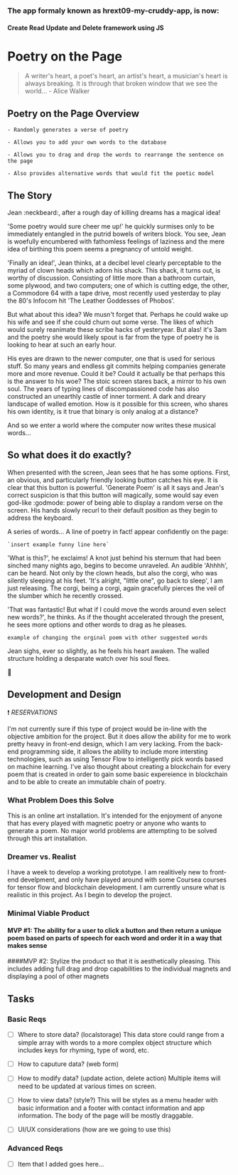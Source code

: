 ### The app formaly known as hrext09-my-cruddy-app, is now:
#### Create Read Update and Delete framework using JS

# Poetry on the Page
> A writer's heart, a poet's heart, an artist's heart, a musician's heart is always breaking. It is through that broken window that we see the world... - Alice Walker

## Poetry on the Page Overview

	- Randomly generates a verse of poetry

	- Allows you to add your own words to the database

	- Allows you to drag and drop the words to rearrange the sentence on the page

	- Also provides alternative words that would fit the poetic model

## The Story

Jean :neckbeard:, after a rough day of killing dreams has a magical idea! 

'Some poetry would sure cheer me up!' he quickly surmises only to be immediately entangled in the putrid bowels of writers block.
You see, Jean is woefully encumbered with fathomless feelings of laziness and the mere idea of birthing this poem seems a pregnancy of untold weight.

'Finally an idea!', Jean thinks, at a decibel level clearly perceptable to the myriad of clown heads which adorn his shack. This shack, it turns out, is worthy of discussion. Consisting of little more than a bathroom curtain, some plywood, and two computers; one of which is cutting edge, the other, a Commodore 64 with a tape drive, most recently used yesterday to play the 80's Infocom hit 'The Leather Goddesses of Phobos'. 

But what about this idea? We musn't forget that. Perhaps he could wake up his wife and see if she could churn out some verse. The likes of which would surely reanimate these scribe hacks of yesteryear. But alas! it's 3am and the poetry she would likely spout is far from the type of poetry he is looking to hear at such an early hour. 

His eyes are drawn to the newer computer, one that is used for serious stuff. So many years and endless git commits helping companies generate more and more revenue. Could it be? Could it actually be that perhaps this is the answer to his woe? The stoic screen stares back, a mirror to his own soul. The years of typing lines of discompassioned code has also constructed an unearthly castle of inner torment. A dark and dreary landscape of walled emotion. How is it possible for this screen, who shares his own identity, is it true that binary is only analog at a distance?

And so we enter a world where the computer now writes these musical words...

## So what does it do exactly?

When presented with the screen, Jean sees that he has some options. First, an obvious, and particularly friendly looking button catches his eye. It is clear that this button is powerful. 'Generate Poem' is all it says and Jean's correct suspicion is that this button will magically, some would say even god-like :godmode: power of being able to display a random verse on the screen. His hands slowly recurl to their default position as they begin to address the keyboard.

A series of words... A line of poetry in fact! appear confidently on the page:

	`insert example funny line here`

'What is this?', he exclaims! A knot just behind his sternum that had been sinched many nights ago, begins to become unraveled. An audible 'Ahhhh', can be heard. Not only by the clown heads, but also the corgi, who was silently sleeping at his feet. 'It's alright, "little one", go back to sleep', I am just releasing. The corgi, being a corgi, again gracefully pierces the veil of the slumber which he recently crossed.

'That was fantastic! But what if I could move the words around even select new words?', he thinks. As if the thought accelerated through the present, he sees more options and other words to drag as he pleases.

   `example of changing the orginal poem with other suggested words`

Jean sighs, ever so slightly, as he feels his heart awaken. The walled structure holding a desparate watch over his soul flees.

:love_hotel:

## Development and Design

:heavy_exclamation_mark: *RESERVATIONS*

I'm not currently sure if this type of project would be in-line with the objective ambition for the project. But it does allow the ability for me to work pretty heavy in front-end design, which I am very lacking. From the back-end programming side, it allows the ability to include more intersting technologies, such as using Tensor Flow to intelligently pick words based on machine learning. I've also thought about creating a blockchain for every poem that is created in order to gain some basic expereience in blockchain and to be able to create an immutable chain of poetry.

### What Problem Does this Solve

This is an online art installation. It's intended for the enjoyment of anyone that has every played with magnetic poetry or anyone who wants to generate a poem. No major world problems are attempting to be solved through this art installation.

### Dreamer vs. Realist

I have a week to develop a working prototype. I am realitively new to front-end develpment, and only have played around with some Coursea courses for tensor flow and blockchain development. I am currently unsure what is realistic in this project. As I begin to develop the project.

### Minimal Viable Product

#### MVP #1: The ability for a user to click a button and then return a unique poem based on parts of speech for each word and order it in a way that makes sense

####MVP #2: Stylize the product so that it is aesthetically pleasing. This includes adding full drag and drop capabilities to the individual magnets and displaying a pool of other magnets 

## Tasks

### Basic Reqs
- [ ] Where to store data? (localstorage)
	This data store could range from a simple array with words to a more complex object structure which includes keys for rhyming, type of word, etc.
- [ ] How to caputure data? (web form)

- [ ] How to modify data? (update action, delete action)
	Multiple items will need to be updated at various times on screen.
- [ ] How to view data? (style?)
	This will be styles as a menu header with basic information and a footer with contact information and app information. The body of the page will be mostly draggable.
- [ ] UI/UX considerations (how are we going to use this)

### Advanced Reqs
- [ ] Item that I added goes here...


